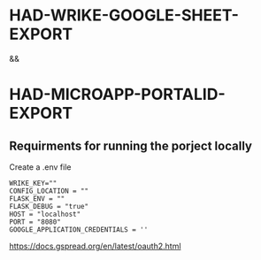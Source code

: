 # HAD-WRIKE-GOOGLE-SHEET-EXPORT

&&

# HAD-MICROAPP-PORTALID-EXPORT

## Requirments for running the porject locally

Create a .env file

```
WRIKE_KEY=""
CONFIG_LOCATION = ""
FLASK_ENV = ""
FLASK_DEBUG = "true"
HOST = "localhost"
PORT = "8080"
GOOGLE_APPLICATION_CREDENTIALS = ''

```

https://docs.gspread.org/en/latest/oauth2.html
